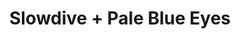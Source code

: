 ---
layout: post
category: concert
title: Slowdive + Pale Blue Eyes
artists: 
- Slowdive
- Pale Blue Eyes
place: 
- La Cigale
country: France
city: Paris
---